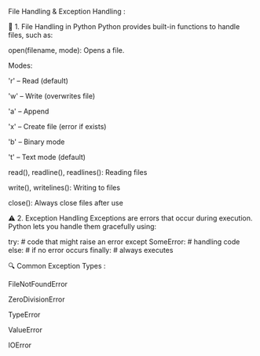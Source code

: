 File Handling & Exception Handling :

📄 1. File Handling in Python
Python provides built-in functions to handle files, such as:

open(filename, mode): Opens a file.

Modes:

'r' – Read (default)

'w' – Write (overwrites file)

'a' – Append

'x' – Create file (error if exists)

'b' – Binary mode

't' – Text mode (default)

read(), readline(), readlines(): Reading files

write(), writelines(): Writing to files

close(): Always close files after use


⚠️ 2. Exception Handling
Exceptions are errors that occur during execution. Python lets you handle them gracefully using:

try:
    # code that might raise an error
except SomeError:
    # handling code
else:
    # if no error occurs
finally:
    # always executes


🔍 Common Exception Types :

FileNotFoundError

ZeroDivisionError

TypeError

ValueError

IOError